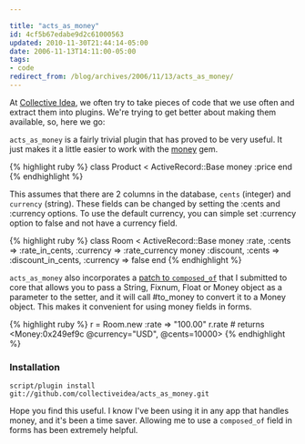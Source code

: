 ```yaml
---

title: "acts_as_money"
id: 4cf5b67edabe9d2c61000563
updated: 2010-11-30T21:44:14-05:00
date: 2006-11-13T14:11:00-05:00
tags:
- code
redirect_from: /blog/archives/2006/11/13/acts_as_money/
---
```


At [Collective Idea](http://collectiveidea.com), we often try to take pieces of code that we use often and extract them into plugins. We're trying to get better about making them available, so, here we go:

<code>acts\_as\_money</code> is a fairly trivial plugin that has proved to be very useful. It just makes it a little easier to work with the [money](http://rubyforge.org/projects/money/) gem.

{% highlight ruby %}
class Product < ActiveRecord::Base
  money :price
end
{% endhighlight %}

This assumes that there are 2 columns in the database, <code>cents</code> (integer) and <code>currency</code> (string). These fields can be changed by setting the :cents and :currency options. To use the default currency, you can simple set :currency option to false and not have a currency field.

{% highlight ruby %}
class Room < ActiveRecord::Base
  money :rate, :cents => :rate_in_cents, :currency => :rate_currency
  money :discount, :cents => :discount_in_cents, :currency => false
end
{% endhighlight %}

<code>acts\_as\_money</code> also incorporates a [patch to <code>composed\_of</code>](http://dev.rubyonrails.org/ticket/6322) that I submitted to core that allows you to pass a String, Fixnum, Float or Money object as a parameter to the setter, and it will call \#to\_money to convert it to a Money object. This makes it convenient for using money fields in forms.

{% highlight ruby %}
r = Room.new :rate => "100.00"
r.rate                            # returns &lt;Money:0x249ef9c @currency="USD", @cents=10000&gt;
{% endhighlight %}

### Installation

    script/plugin install git://github.com/collectiveidea/acts_as_money.git

Hope you find this useful. I know I've been using it in any app that handles money, and it's been a time saver. Allowing me to use a <code>composed\_of</code> field in forms has been extremely helpful.
